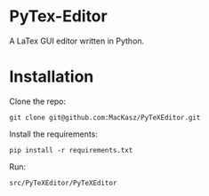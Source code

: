 # PyTex-Editor
A LaTex GUI editor written in Python.

# Installation

Clone the repo:

`git clone git@github.com:MacKasz/PyTeXEditor.git`

Install the requirements:

`pip install -r requirements.txt`

Run:

`src/PyTeXEditor/PyTeXEditor`
